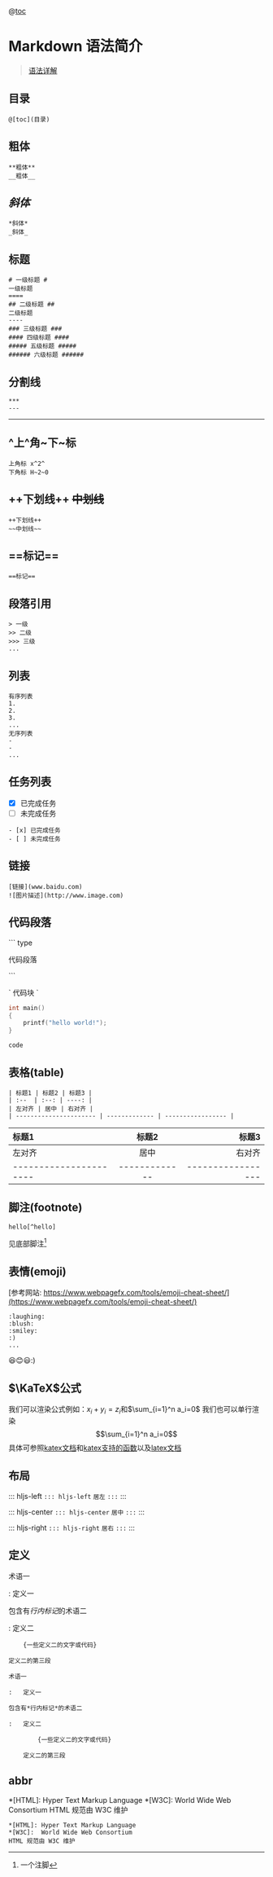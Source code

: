 @[toc](目录)

Markdown 语法简介
=============
> [语法详解](http://commonmark.org/help/)

## **目录**
```
@[toc](目录)
```

## **粗体**
```
**粗体**
__粗体__
```
## *斜体*
```
*斜体*
_斜体_
```
## 标题
```
# 一级标题 #
一级标题
====
## 二级标题 ##
二级标题
----
### 三级标题 ###
#### 四级标题 ####
##### 五级标题 #####
###### 六级标题 ######
```
## 分割线
```
***
---
```
****
## ^上^角~下~标
```
上角标 x^2^
下角标 H~2~0
```
## ++下划线++ ~~中划线~~
```
++下划线++
~~中划线~~
```
## ==标记==
```
==标记==
```
## 段落引用
```
> 一级
>> 二级
>>> 三级
...
```

## 列表
```
有序列表
1.
2.
3.
...
无序列表
-
-
...
```

## 任务列表

- [x] 已完成任务
- [ ] 未完成任务

```
- [x] 已完成任务
- [ ] 未完成任务
```

## 链接
```
[链接](www.baidu.com)
![图片描述](http://www.image.com)
```
## 代码段落
\``` type

代码段落

\```

\` 代码块 \`

```c++
int main()
{
    printf("hello world!");
}
```
`code`
## 表格(table)
```
| 标题1 | 标题2 | 标题3 |
| :--  | :--: | ----: |
| 左对齐 | 居中 | 右对齐 |
| ---------------------- | ------------- | ----------------- |
```
| 标题1 | 标题2 | 标题3 |
| :--  | :--: | ----: |
| 左对齐 | 居中 | 右对齐 |
| ---------------------- | ------------- | ----------------- |
## 脚注(footnote)
```
hello[^hello]
```

见底部脚注[^hello]

[^hello]: 一个注脚

## 表情(emoji)
[参考网站: https://www.webpagefx.com/tools/emoji-cheat-sheet/](https://www.webpagefx.com/tools/emoji-cheat-sheet/)
```
:laughing:
:blush:
:smiley:
:)
...
```
:laughing::blush::smiley::)

## $\KaTeX$公式

我们可以渲染公式例如：$x_i + y_i = z_i$和$\sum_{i=1}^n a_i=0$
我们也可以单行渲染
$$\sum_{i=1}^n a_i=0$$
具体可参照[katex文档](http://www.intmath.com/cg5/katex-mathjax-comparison.php)和[katex支持的函数](https://github.com/Khan/KaTeX/wiki/Function-Support-in-KaTeX)以及[latex文档](https://math.meta.stackexchange.com/questions/5020/mathjax-basic-tutorial-and-quick-reference)

## 布局

::: hljs-left
`::: hljs-left`
`居左`
`:::`
:::

::: hljs-center
`::: hljs-center`
`居中`
`:::`
:::

::: hljs-right
`::: hljs-right`
`居右`
`:::`
:::

## 定义

术语一

:   定义一

包含有*行内标记*的术语二

:   定义二

        {一些定义二的文字或代码}

    定义二的第三段

```
术语一

:   定义一

包含有*行内标记*的术语二

:   定义二

        {一些定义二的文字或代码}

    定义二的第三段

```

## abbr
*[HTML]: Hyper Text Markup Language
*[W3C]:  World Wide Web Consortium
HTML 规范由 W3C 维护
```
*[HTML]: Hyper Text Markup Language
*[W3C]:  World Wide Web Consortium
HTML 规范由 W3C 维护
```

